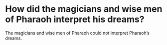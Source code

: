 # How did the magicians and wise men of Pharaoh interpret his dreams?

The magicians and wise men of Pharaoh could not interpret Pharaoh’s dreams.
